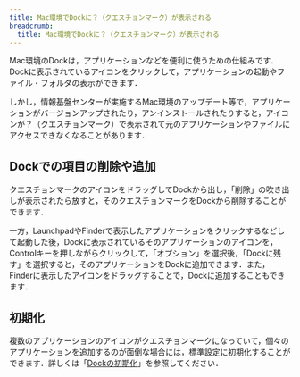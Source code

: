 ```yaml
---
title: Mac環境でDockに？（クエスチョンマーク）が表示される
breadcrumb: 
  title: Mac環境でDockに？（クエスチョンマーク）が表示される
---
```


Mac環境のDockは，アプリケーションなどを便利に使うための仕組みです．Dockに表示されているアイコンをクリックして，アプリケーションの起動やファイル・フォルダの表示ができます．

しかし，情報基盤センターが実施するMac環境のアップデート等で，アプリケーションがバージョンアップされたり，アンインストールされたりすると，アイコンが？（クエスチョンマーク）で表示されて元のアプリケーションやファイルにアクセスできなくなることがあります．

## Dockでの項目の削除や追加

クエスチョンマークのアイコンをドラッグしてDockから出し，「削除」の吹き出しが表示されたら放すと，そのクエスチョンマークをDockから削除することができます．

一方，LaunchpadやFinderで表示したアプリケーションをクリックするなどして起動した後，Dockに表示されているそのアプリケーションのアイコンを，Controlキーを押しながらクリックして，「オプション」を選択後，「Dockに残す」を選択すると，そのアプリケーションをDockに追加できます．また，Finderに表示したアイコンをドラッグすることで，Dockに追加することもできます．

## 初期化

複数のアプリケーションのアイコンがクエスチョンマークになっていて，個々のアプリケーションを追加するのが面倒な場合には，標準設定に初期化することができます．詳しくは「[Dockの初期化](/eccs/misc/mac-initialize-profile)」を参照してください．